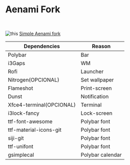 # Aenami Fork
![]()
![]()
![]()

![this](https://img.shields.io/badge/Only-Fork-violet)
[Simple Aenami fork](https://github.com/joshuah345/linux-dotfiles/tree/master/Aenami/)

| Dependencies | Reason |
| ------ | ------ |
| Polybar | Bar |
| i3Gaps | WM |
| Rofi | Launcher |
| Nitrogen(OPCIONAL) | Set wallpaper|
| Flameshot| Print-screen|
| Dunst|Notification |   
| Xfce4-terminal(OPCIONAL)  | Terminal  |
| i3lock-fancy | Lock-screen |
| ttf-font-awesome | Polybar font |
| ttf-material-icons-git | Polybar font |
| siji-git |Polybar font
| ttf-unifont | Polybar font
| gsimplecal | Polybar calendar

